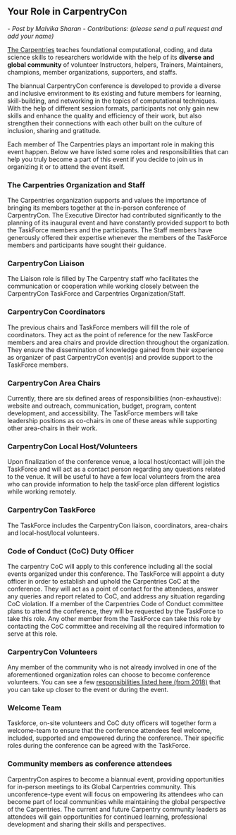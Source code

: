 ## Your Role in CarpentryCon

*- Post by Malvika Sharan*
*- Contributions: (please send a pull request and add your name)*

[The Carpentries](https://carpentries.org/) teaches foundational computational, coding, and data science skills to researchers worldwide with the help of its **diverse and global community** of volunteer Instructors, helpers, Trainers, Maintainers, champions, member organizations, supporters, and staffs. 

The biannual CarpentryCon conference is developed to provide a diverse and inclusive environment to its existing and future members for learning, skill-building, and networking in the topics of computational techniques. With the help of different session formats, participants not only gain new skills and enhance the quality and efficiency of their work, but also strengthen their connections with each other built on the culture of inclusion, sharing and gratitude.

Each member of The Carpentries plays an important role in making this event happen. Below we have listed some roles and responsibilities that can help you truly become a part of this event if you decide to join us in organizing it or to attend the event itself.

### The Carpentries Organization and Staff

The Carpentries organization supports and values the importance of bringing its members together at the in-person conference of CarpentryCon. The Executive Director had contributed significantly to the planning of its inaugural event and have constantly provided support to both the TaskForce members and the participants. The Staff members have generously offered their expertise whenever the members of the TaskForce members and participants have sought their guidance.

### CarpentryCon Liaison

The Liaison role is filled by The Carpentry staff who facilitates the communication or cooperation while working closely between the CarpentryCon TaskForce and Carpentries Organization/Staff. 

### CarpentryCon Coordinators

The previous chairs and TaskForce members will fill the role of coordinators. They act as the point of reference for the new TaskForce members and area chairs and provide direction throughout the organization. They ensure the dissemination of knowledge gained from their experience as organizer of past CarpentryCon event(s) and provide support to the TaskForce members.

### CarpentryCon Area Chairs

Currently, there are six defined areas of responsibilities (non-exhaustive): website and outreach, communication, budget, program, content development, and accessibility. The TaskForce members will take leadership positions as co-chairs in one of these areas while supporting other area-chairs in their work.

### CarpentryCon Local Host/Volunteers

Upon finalization of the conference venue, a local host/contact will join the TaskForce and will act as a contact person regarding any questions related to the venue. It will be useful to have a few local volunteers from the area who can provide information to help the taskForce plan different logistics while working remotely.

### CarpentryCon TaskForce

The TaskForce includes the CarpentryCon liaison, coordinators, area-chairs and local-host/local volunteers.

### Code of Conduct (CoC) Duty Officer

The carpentry CoC will apply to this conference including all the social events organized under this conference. The TaskForce will appoint a duty officer in order to establish and uphold the Carpentries CoC at the conference. They will act as a point of contact for the attendees, answer any queries and report related to CoC, and address any situation regarding CoC violation. If a member of the Carpentries Code of Conduct committee plans to attend the conference, they will be requested by the TaskForce to take this role. Any other member from the TaskForce can take this role by contacting the CoC committee and receiving all the required information to serve at this role.

### CarpentryCon Volunteers

Any member of the community who is not already involved in one of the aforementioned organization roles can choose to become conference volunteers. You can see a few [responsibilities listed here (from 2018)](https://github.com/carpentries/carpentrycon/edit/master/CarpentryCon-2018/volunteers.md) that you can take up closer to the event or during the event.

### Welcome Team

Taskforce, on-site volunteers and CoC duty officers will together form a welcome-team to ensure that the conference attendees feel welcome, included, supported and empowered during the conference. Their specific roles during the conference can be agreed with the TaskForce.

### Community members as conference attendees

CarpentryCon aspires to become a biannual event, providing opportunities for in-person meetings to its Global Carpentries community. This unconference-type event will focus on empowering its attendees who can become part of local communities while maintaining the global perspective of the Carpentries. The current and future Carpentry community leaders as attendees will gain opportunities for continued learning, professional development and sharing their skills and perspectives.
